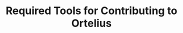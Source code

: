 ---
title: "Required Tools for Contributing to Ortelius"
linkTitle: "Ortelius Contributor Guide"
weight: 2
description: >
  Guide for how to contribute to the Ortelius open source project
---